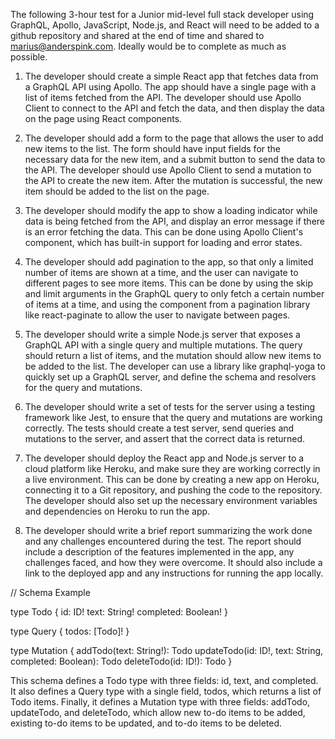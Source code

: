 The following 3-hour test for a Junior mid-level full stack developer using GraphQL, Apollo, JavaScript, 
Node.js, and React will need to be added to a github repository and shared at the end of time and shared
to marius@anderspink.com. Ideally would be to complete as much as possible.

1. The developer should create a simple React app that fetches data from a GraphQL API using Apollo.
The app should have a single page with a list of items fetched from the API.
The developer should use Apollo Client to connect to the API and fetch the data, and then display 
the data on the page using React components.

2. The developer should add a form to the page that allows the user to add new items to the list.
The form should have input fields for the necessary data for the new item, and a submit button 
to send the data to the API. The developer should use Apollo Client to send a mutation to 
the API to create the new item. After the mutation is successful, the new item should be added 
to the list on the page.

3. The developer should modify the app to show a loading indicator while data is being fetched
from the API, and display an error message if there is an error fetching the data. This can be
done using Apollo Client's <Query> component, which has built-in support for loading and error
states.

4. The developer should add pagination to the app, so that only a limited number of items are
shown at a time, and the user can navigate to different pages to see more items. This can be
done by using the skip and limit arguments in the GraphQL query to only fetch a certain number
of items at a time, and using the <Pagination> component from a pagination library like
react-paginate to allow the user to navigate between pages.

5. The developer should write a simple Node.js server that exposes a GraphQL API with a single
query and multiple mutations. The query should return a list of items, and the mutation should allow
new items to be added to the list. The developer can use a library like graphql-yoga to quickly
set up a GraphQL server, and define the schema and resolvers for the query and mutations.

6. The developer should write a set of tests for the server using a testing framework like Jest,
to ensure that the query and mutations are working correctly. The tests should create a test
server, send queries and mutations to the server, and assert that the correct data is returned.

7. The developer should deploy the React app and Node.js server to a cloud platform like Heroku,
and make sure they are working correctly in a live environment. This can be done by creating a
new app on Heroku, connecting it to a Git repository, and pushing the code to the repository.
The developer should also set up the necessary environment variables and dependencies on Heroku
to run the app.

8. The developer should write a brief report summarizing the work done and any challenges
encountered during the test. The report should include a description of the features
implemented in the app, any challenges faced, and how they were overcome. It should also
include a link to the deployed app and any instructions for running the app locally.

// Schema Example

type Todo {
  id: ID!
  text: String!
  completed: Boolean!
}

type Query {
  todos: [Todo]!
}

type Mutation {
  addTodo(text: String!): Todo
  updateTodo(id: ID!, text: String, completed: Boolean): Todo
  deleteTodo(id: ID!): Todo
}


This schema defines a Todo type with three fields: id, text, and completed. It also defines a 
Query type with a single field, todos, which returns a list of Todo items. Finally, it
defines a Mutation type with three fields: addTodo, updateTodo, and deleteTodo, which allow
new to-do items to be added, existing to-do items to be updated, and to-do items to be deleted.